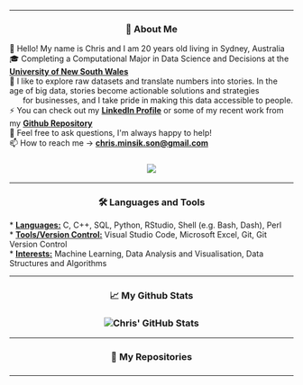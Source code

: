 
<hr>

<h3 align="center">
👀 About Me</h3>

👋 Hello! My name is Chris and I am 20 years old living in Sydney, Australia
<br />
🎓 Completing a Computational Major in Data Science and Decisions at the <a href="https://www.unsw.edu.au/"> <b>University of New South Wales</b></a>
<br />
🌱 I like to explore raw datasets and translate numbers into stories. In the age of big data, stories become actionable solutions and strategies <br>
&nbsp; &nbsp; &nbsp; for businesses, and I take pride in making this data accessible to people.
<br />
⚡ You can check out my <a href="https://www.linkedin.com/in/chris-minsik-son/"> <b>LinkedIn Profile</b></a> or some of my recent work from my <a href="https://github.com/chris-minsik-son?tab=repositories"> <b>Github Repository</b></a>
<br />
💬 Feel free to ask questions, I'm always happy to help!
<br />
📫 How to reach me -> <a href="mailto:chris.minsik.son@gmail.com"> <b>chris.minsik.son@gmail.com</b></a>
<h3 align="center">

![](https://camo.githubusercontent.com/992babdffd8c74a1502de375fbdf7e4d54773242/68747470733a2f2f6d656469612e67697068792e636f6d2f6d656469612f53576f536b4e36447854737a71494b4571762f67697068792e676966)


<hr>

<h3 align="center">
🛠 Languages and Tools</h3>
<p align="left">
* <b><u>Languages:</b></u> C, C++, SQL, Python, RStudio, Shell (e.g. Bash, Dash), Perl
<br />
* <b><u>Tools/Version Control:</b></u> Visual Studio Code, Microsoft Excel, Git, Git Version Control
<br />
* <b><u>Interests:</b></u> Machine Learning, Data Analysis and Visualisation, Data Structures and Algorithms

<hr>

<h3 align="center">
📈 My Github Stats</h3>
<h3 align="center">
  <img align="center" src="https://github-readme-stats.vercel.app/api?username=chris-minsik-son&show_icons=true&theme=vue" alt="Chris' GitHub Stats" />
</a>

<br />


<hr>

<h3 align="center">
📂 My Repositories </h3>
<h3 align="center">

  
<hr>
